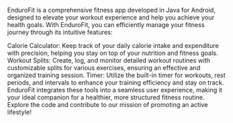 EnduroFit is a comprehensive fitness app developed in Java for Android, designed to elevate your workout experience and help you achieve your health goals. With EnduroFit, you can efficiently manage your fitness journey through its intuitive features:

Calorie Calculator: Keep track of your daily calorie intake and expenditure with precision, helping you stay on top of your nutrition and fitness goals.
Workout Splits: Create, log, and monitor detailed workout routines with customizable splits for various exercises, ensuring an effective and organized training session.
Timer: Utilize the built-in timer for workouts, rest periods, and intervals to enhance your training efficiency and stay on track.
EnduroFit integrates these tools into a seamless user experience, making it your ideal companion for a healthier, more structured fitness routine. Explore the code and contribute to our mission of promoting an active lifestyle!
